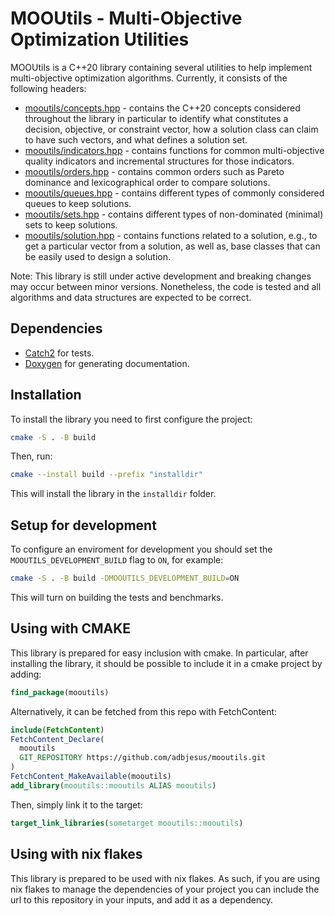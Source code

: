 # MOOUtils - Multi-Objective Optimization Utilities

MOOUtils is a C++20 library containing several utilities to help
implement multi-objective optimization algorithms. Currently, it
consists of the following headers:

- [mooutils/concepts.hpp](mooutils/include/mooutils/concepts.hpp) -
  contains the C++20 concepts considered throughout the library in
  particular to identify what constitutes a decision, objective, or
  constraint vector, how a solution class can claim to have such
  vectors, and what defines a solution set.
- [mooutils/indicators.hpp](mooutils/include/mooutils/indicators.hpp) -
  contains functions for common multi-objective quality indicators and
  incremental structures for those indicators.
- [mooutils/orders.hpp](mooutils/include/mooutils/orders.hpp) - contains
  common orders such as Pareto dominance and lexicographical order to
  compare solutions.
- [mooutils/queues.hpp](mooutils/include/mooutils/queues.hpp) - contains
  different types of commonly considered queues to keep solutions.
- [mooutils/sets.hpp](mooutils/include/mooutils/sets.hpp) - contains
  different types of non-dominated (minimal) sets to keep solutions.
- [mooutils/solution.hpp](mooutils/include/mooutils/solution.hpp) -
  contains functions related to a solution, e.g., to get a particular
  vector from a solution, as well as, base classes that can be easily
  used to design a solution.
  
Note: This library is still under active development and breaking
changes may occur between minor versions. Nonetheless, the code is
tested and all algorithms and data structures are expected to be
correct.

## Dependencies

- [Catch2](https://github.com/catchorg/Catch2) for tests.
- [Doxygen](https://www.doxygen.nl/index.html) for generating documentation.

## Installation

To install the library you need to first configure the project:

```sh
cmake -S . -B build
```

Then, run:

```sh
cmake --install build --prefix "installdir"
```

This will install the library in the `installdir` folder.

## Setup for development

To configure an enviroment for development you should set the
`MOOUTILS_DEVELOPMENT_BUILD` flag to `ON`, for example:

```bash
cmake -S . -B build -DMOOUTILS_DEVELOPMENT_BUILD=ON
```

This will turn on building the tests and benchmarks.

## Using with CMAKE

This library is prepared for easy inclusion with cmake. In particular,
after installing the library, it should be possible to include it in a
cmake project by adding:

```CMake
find_package(mooutils)
```

Alternatively, it can be fetched from this repo with FetchContent:

```CMake
include(FetchContent)
FetchContent_Declare(
  mooutils
  GIT_REPOSITORY https://github.com/adbjesus/mooutils.git
)
FetchContent_MakeAvailable(mooutils)
add_library(mooutils::mooutils ALIAS mooutils)
```

Then, simply link it to the target:

```CMake
target_link_libraries(sometarget mooutils::mooutils)
```

## Using with nix flakes

This library is prepared to be used with nix flakes. As such, if you
are using nix flakes to manage the dependencies of your project you
can include the url to this repository in your inputs, and add it as a
dependency.

